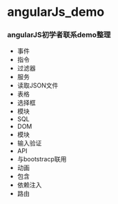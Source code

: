 # angularJs_demo

### angularJS初学者联系demo整理
* 事件
* 指令
* 过滤器
* 服务
* 读取JSON文件
* 表格
* 选择框
* 模块
* SQL
* DOM
* 模块
* 输入验证
* API
* 与bootstracp联用
* 动画
* 包含
* 依赖注入
* 路由